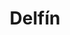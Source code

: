 ---
title: Delfín
date: 
draft: false

# descripcion
description : Delfín

materials: Plata 925

color: Plateado

dimensions: 2cm x 1,5cm

code: 02-14-0211

type: "Dijes"

categories: []

price: $2.720,00

# Images
# first image will be shown in the product page
images:
  # - image: "images/path_to_image"
  # La ubicacion de las imagenes es imagenes/Dijes/Dijes.Plata/02-14-0211-delfin
  - image: "./images/dijes/plata/02-14-0211-delfin.JPG"
---